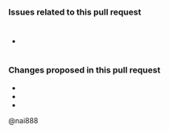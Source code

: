 ### Issues related to this pull request

- #

### Changes proposed in this pull request

- 
- 
- 

@nai888
